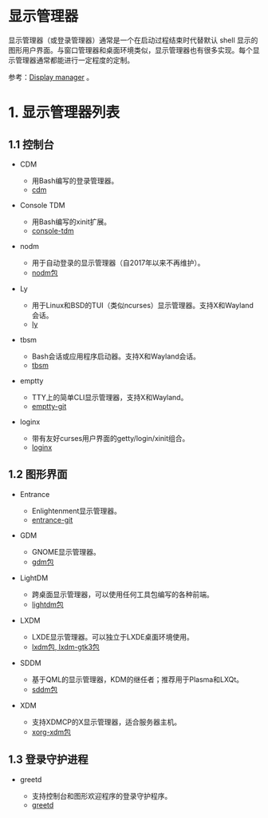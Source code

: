 
# 显示管理器

显示管理器（或登录管理器）通常是一个在启动过程结束时代替默认 shell 显示的图形用户界面。与窗口管理器和桌面环境类似，显示管理器也有很多实现。每个显示管理器通常都能进行一定程度的定制。

参考：[Display manager](https://wiki.archlinux.org/title/Display_manager) 。


# 1. 显示管理器列表

## 1.1 控制台

- CDM

    - 用Bash编写的登录管理器。
    - [cdm](https://github.com/evertiro/cdm)

- Console TDM

    - 用Bash编写的xinit扩展。
    - [console-tdm](https://github.com/dopsi/console-tdm)

- nodm

    - 用于自动登录的显示管理器（自2017年以来不再维护）。
    - [nodm包](https://github.com/spanezz/nodm)

- Ly

    - 用于Linux和BSD的TUI（类似ncurses）显示管理器。支持X和Wayland会话。
    - [ly](https://github.com/nullgemm/ly)

- tbsm

    - Bash会话或应用程序启动器。支持X和Wayland会话。
    - [tbsm](https://loh-tar.github.io/tbsm/)

- emptty

    - TTY上的简单CLI显示管理器，支持X和Wayland。
    - [emptty-git](https://github.com/tvrzna/emptty/)

- loginx

    - 带有友好curses用户界面的getty/login/xinit组合。
    - [loginx](https://sourceforge.net/projects/loginx/)


## 1.2 图形界面

- Entrance

    - Enlightenment显示管理器。
    - [entrance-git](https://github.com/Obsidian-StudiosInc/entrance)

- GDM

    - GNOME显示管理器。
    - [gdm包](https://wiki.gnome.org/Projects/GDM)

- LightDM

    - 跨桌面显示管理器，可以使用任何工具包编写的各种前端。
    - [lightdm包](https://github.com/CanonicalLtd/lightdm/)

- LXDM

    - LXDE显示管理器。可以独立于LXDE桌面环境使用。
    - [lxdm包, lxdm-gtk3包](https://sourceforge.net/projects/lxdm/)

- SDDM

    - 基于QML的显示管理器，KDM的继任者；推荐用于Plasma和LXQt。
    - [sddm包](https://github.com/sddm/sddm)

- XDM

    - 支持XDMCP的X显示管理器，适合服务器主机。
    - [xorg-xdm包](https://man.archlinux.org/man/xdm.8)


## 1.3 登录守护进程

- greetd

    - 支持控制台和图形欢迎程序的登录守护程序。
    - [greetd](https://git.sr.ht/~kennylevinsen/greetd)
